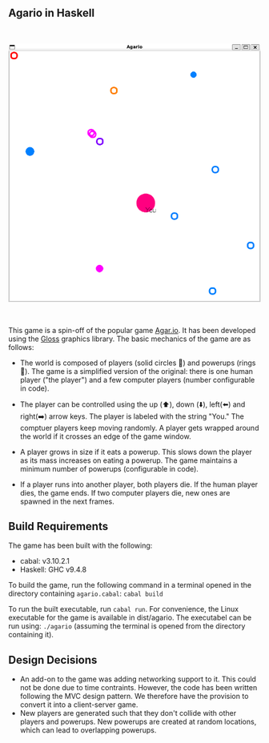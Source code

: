 ## Agario in Haskell ##

<br> 

![screenshot](agario-game.png)

<br>

This game is a spin-off of the popular game  [Agar.io](https://agar.io/). It has been developed using the [Gloss](https://hackage.haskell.org/package/gloss) graphics library. The basic mechanics of the game are as follows:

- The world is composed of players (solid circles 🔴) and powerups (rings 🔘). The game is a simplified version of the original: there is one human player ("the player") and a few computer players (number configurable in code).

- The player can be controlled using the up (⬆️), down (⬇️), left(⬅️) and right(➡️) arrow keys. The player is labeled with the string "You." The comptuer players keep moving randomly. A player gets wrapped around the world if it crosses an edge of the game window. 

- A player grows in size if it eats a powerup. This slows down the player as its mass increases on eating a powerup. The game maintains a minimum number of powerups (configurable in code).

- If a player runs into another player, both players die. If the human player dies, the game ends. If two computer players die, new ones are spawned in the next frames. 

## Build Requirements ##
The game has been built with the following:
- cabal: v3.10.2.1
- Haskell: GHC v9.4.8

To build the game, run the following command in a terminal opened in the directory containing ```agario.cabal```: ```cabal build```

To run the built executable, run ```cabal run```. For convenience, the Linux executable for the game is available in dist/agario. The executabel can be run using: ```./agario``` (assuming the terminal is opened from the directory containing it).

## Design Decisions ##
- An add-on to the game was adding networking support to it. This could not be done due to time contraints. However, the code has been written following the MVC design pattern. We therefore have the provision to convert it into a client-server game.
- New players are generated such that they don't collide with other players and powerups. New powerups are created at random locations, which can lead to overlapping powerups.  
